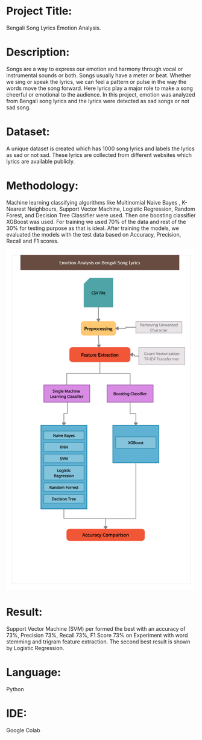 # Project Title:
Bengali Song Lyrics Emotion Analysis.
# Description:
Songs are a way to express our emotion and harmony through vocal or instrumental sounds or both. Songs usually have a meter or beat. Whether we sing or speak the lyrics, we can feel a pattern or pulse in the way the words move the song forward. Here lyrics play a major role to make a song cheerful or emotional to the audience. In this project, emotion was analyzed from Bengali song lyrics and the lyrics were detected as sad songs or not sad song.

# Dataset:
A unique dataset is created which has 1000 song lyrics and labels the lyrics as sad or not sad. These lyrics are collected from different websites which lyrics are available publicly.
# Methodology:
Machine learning classifying algorithms like Multinomial Naive Bayes , K-Nearest Neighbours, Support Vector Machine, Logistic Regression, Random Forest, and Decision Tree Classifier were used. Then one boosting classifier XGBoost was used.
For training we used 70% of the data and rest of the 30% for testing
purpose as that is ideal. After training the models, we evaluated the models with the test
data based on Accuracy, Precision, Recall and F1 scores.

![Methodology](Methodology.png)

# Result:
Support Vector Machine (SVM) per formed the best with an accuracy of 73%, Precision 73%, Recall 73%, F1 Score 73% on Experiment with word stemming and trigram feature extraction. The second best result is shown by Logistic Regression.
# Language:
Python
# IDE:
Google Colab
